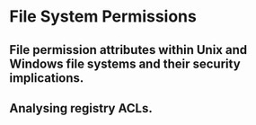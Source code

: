 # File System Permissions

## File permission attributes within Unix and Windows file systems and their security implications.

## Analysing registry ACLs.

